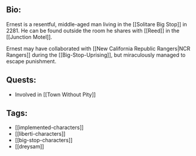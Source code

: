 ## Bio:

Ernest is a resentful, middle-aged man living in the [[Solitare Big Stop]] in 2281. He can be found outside the room he shares with [[Reed]] in the [[Junction Motel]].

Ernest may have collaborated with [[New California Republic Rangers|NCR Rangers]] during the [[Big-Stop-Uprising]], but miraculously managed to escape punishment.

## Quests:

- Involved in [[Town Without Pity]]

## Tags:

- [[implemented-characters]]
- [[liberti-characters]]
- [[big-stop-characters]]
- [[dreysam]]